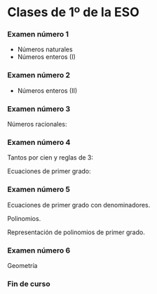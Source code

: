 # Clases de 1º de la ESO
### Examen número 1
* Números naturales
* Números enteros (I)

### Examen número 2
* Números enteros (II)

### Examen número 3
Números racionales:

### Examen número 4

Tantos por cien y reglas de 3:

Ecuaciones de primer grado:


### Examen número 5

Ecuaciones de primer grado con denominadores.

Polinomios. 

Representación de polinomios de primer grado.


### Examen número 6

Geometría


### Fin de curso

